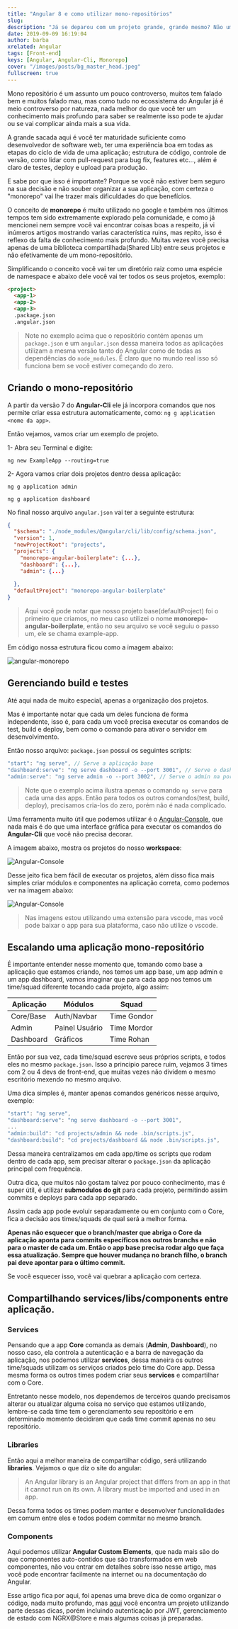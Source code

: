 ```yaml
---
title: "Angular 8 e como utilizar mono-repositórios"
slug:
description: "Já se deparou com um projeto grande, grande mesmo? Não um CMS ou Ecommerce. Digo algo grande, com 5 ou 6 times trabalhando nele? Pensou em implementar Angular mas não sabe onde começar? Esse guia vai te ajudar a escolher a melhor forma de organizar o seu projeto e te ajudar nisso."
date: 2019-09-09 16:19:04
author: barba
xrelated: Angular
tags: [Front-end]
keys: [Angular, Angular-Cli, Monorepo]
cover: "/images/posts/bg_master_head.jpeg"
fullscreen: true
---
```


Mono repositório é um assunto um pouco controverso, muitos tem falado bem e muitos falado mau, mas como tudo no ecossistema do Angular já é meio controverso por natureza, nada melhor do que você ter um conhecimento mais profundo para saber se realmente isso pode te ajudar ou se vai complicar ainda mais a sua vida.

A grande sacada aqui é você ter maturidade suficiente como desenvolvedor de software web, ter uma experiência boa em todas as etapas do ciclo de vida de uma aplicação; estrutura de código, controle de versão, como lidar com pull-request para bug fix, features etc..., além é claro de testes, deploy e upload para produção.

E sabe por que isso é importante? Porque se você não estiver bem seguro na sua decisão e não souber organizar a sua aplicação, com certeza o "monorepo" vai lhe trazer mais dificuldades do que benefícios.

O conceito de **monorepo** é muito utilizado no google e também nos últimos tempos tem sido extremamente explorado pela comunidade, e como já mencionei nem sempre você vai encontrar coisas boas a respeito, já vi inúmeros artigos mostrando varias característica ruins, mas repito, isso é reflexo da falta de conhecimento mais profundo. Muitas vezes você precisa apenas de uma biblioteca compartilhada(Shared Lib) entre seus projetos e não efetivamente de um mono-repositório.

Simplificando o conceito você vai ter um diretório raiz como uma espécie de namespace e abaixo dele você vai ter todos os seus projetos, exemplo:

```html
<project>
  <app-1>
  <app-2>
  <app-3>
  .package.json
  .angular.json
```

>Note no exemplo acima que o repositório contém apenas um `package.json` e um `angular.json` dessa maneira todos as aplicações utilizam a mesma versão tanto do Angular como de todas as dependências do `node_modules`. É claro que no mundo real isso só funciona bem se você estiver começando do zero.

## Criando o mono-repositório

A partir da versão 7 do **Angular-Cli** ele já incorpora comandos que nos permite criar essa estrutura automaticamente, como: `ng g application <nome da app>`.

Então vejamos, vamos criar um exemplo de projeto.

1- Abra seu Terminal e digite:

```
ng new ExampleApp --routing=true
```

2- Agora vamos criar dois projetos dentro dessa aplicação:

```
ng g application admin
```

```
ng g application dashboard
```

No final nosso arquivo `angular.json` vai ter a seguinte estrutura:

```json
{
  "$schema": "./node_modules/@angular/cli/lib/config/schema.json",
  "version": 1,
  "newProjectRoot": "projects",
  "projects": {
    "monorepo-angular-boilerplate": {...},
    "dashboard": {...},
    "admin": {...}
    
  },
  "defaultProject": "monorepo-angular-boilerplate"
}
```

>Aqui você pode notar que nosso projeto base(defaultProject) foi o primeiro que criamos, no meu caso utilizei o nome **monorepo-angular-boilerplate**, então no seu arquivo se você seguiu o passo um, ele se chama example-app.

Em código nossa estrutura ficou como a imagem abaixo:

![angular-monorepo](/images/posts/monorepo_1.png)

## Gerenciando build e testes

Até aqui nada de muito especial, apenas a organização dos projetos. 

Mas é importante notar que cada um deles funciona de forma independente, isso é, para cada um você precisa executar os comandos de test, build e deploy, bem como o comando para ativar o servidor em desenvolvimento.

Então nosso arquivo: `package.json` possui os seguintes scripts:

```js
"start": "ng serve", // Serve a aplicação base
"dashboard:serve": "ng serve dashboard -o --port 3001", // Serve o dashboard na porta 3001
"admin:serve": "ng serve admin -o --port 3002", // Serve o admin na porta 3002
```

>Note que o exemplo acima ilustra apenas o comando `ng serve` para cada uma das apps. Então para todos os outros comandos(test, build, deploy), precisamos cria-los do zero, porém não é nada complicado.

Uma ferramenta muito útil que podemos utilizar é o [Angular-Console](https://nrwl.io/products), que nada mais é do que uma interface gráfica para executar os comandos do **Angular-Cli** que você não precisa decorar.

A imagem abaixo, mostra os projetos do nosso **workspace**:

![Angular-Console](/images/posts/monorepo_2.png)

Desse jeito fica bem fácil de executar os projetos, além disso fica mais simples criar módulos e componentes na aplicação correta, como podemos ver na imagem abaixo:

![Angular-Console](/images/posts/monorepo_3.png)

>Nas imagens estou utilizando uma extensão para vscode, mas você pode baixar o app para sua plataforma, caso não utilize o vscode.

## Escalando uma aplicação mono-repositório

É importante entender nesse momento que, tomando como base a aplicação que estamos criando, nos temos um app base, um app admin e um app dashboard, vamos imaginar que para cada app nos temos um time/squad diferente tocando cada projeto, algo assim:

| Aplicação | Módulos | Squad | 
|--|--|--|
| Core/Base | Auth/Navbar | Time Gondor |
|Admin| Painel Usuário| Time Mordor |
|Dashboard| Gráficos | Time Rohan |

Então por sua vez, cada time/squad escreve seus próprios scripts, e todos eles no mesmo `package.json`. Isso a principio parece ruim, vejamos 3 times com 2 ou 4 devs de front-end, que muitas vezes não dividem o mesmo escritório mexendo no mesmo arquivo.

Uma dica simples é, manter apenas comandos genéricos nesse arquivo, exemplo:

```js
"start": "ng serve",
"dashboard:serve": "ng serve dashboard -o --port 3001",
...
"admin:build": "cd projects/admin && node .bin/scripts.js",
"dashboard:build": "cd projects/dashboard && node .bin/scripts.js", 
```

Dessa maneira centralizamos em cada app/time os scripts que rodam dentro de cada app, sem precisar alterar o `package.json` da aplicação principal com frequência.

Outra dica, que muitos não gostam talvez por pouco conhecimento, mas é super útil, é utilizar **submodulos do git** para cada projeto, permitindo assim commits e deploys para cada app separado.

Assim cada app pode evoluir separadamente ou em conjunto com o Core, fica a decisão aos times/squads de qual será a melhor forma.

**Apenas não esquecer que o branch/master que abriga o Core da aplicação aponta para commits específicos nos outros branchs e não para o master de cada um. Então o app base precisa rodar algo que faça essa atualização. Sempre que houver mudança no branch filho, o branch pai deve apontar para o último commit.**

Se você esquecer isso, você vai quebrar a aplicação com certeza.

## Compartilhando services/libs/components entre aplicação.

### Services
Pensando que a app **Core** comanda as demais (**Admin**, **Dashboard**), no nosso caso, ela controla a autenticação e a barra de navegação da aplicação, nos podemos utilizar **services**, dessa maneira os outros time/squads utilizam os serviços criados pelo time do Core app. Dessa mesma forma os outros times podem criar seus **services** e compartilhar com o Core.

Entretanto nesse modelo, nos dependemos de terceiros quando precisamos alterar ou atualizar alguma coisa no serviço que estamos utilizando, lembre-se cada time tem o gerenciamento seu repositório e em determinado momento decidiram que cada time commit apenas no seu repositório.

### Libraries
Então aqui a melhor maneira de compartilhar código, será utilizando **libraries**. Vejamos o que diz o site do angular:

>An Angular library is an Angular project that differs from an app in that it cannot run on its own. A library must be imported and used in an app.

Dessa forma todos os times podem manter e desenvolver funcionalidades em comum entre eles e todos podem commitar no mesmo branch.

### Components

Aqui podemos utilizar **Angular Custom Elements**, que nada mais são do que componentes auto-contidos que são transformados em web componentes, não vou entrar em detalhes sobre isso nesse artigo, mas você pode encontrar facilmente na internet ou na documentação do Angular.


Esse artigo fica por aqui, foi apenas uma breve dica de como organizar o código, nada muito profundo, mas [aqui](https://github.com/newaeonweb/angular-monorepo-boilerplate) você encontra um projeto utilizando parte dessas dicas, porém incluindo autenticação por JWT, gerenciamento de estado com NGRX@Store e mais algumas coisas já preparadas.

